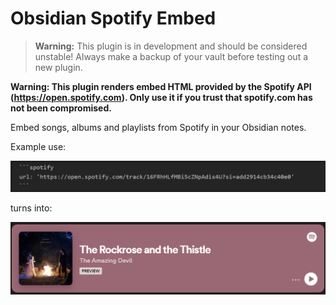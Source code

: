 # Obsidian Spotify Embed

> **Warning:** This plugin is in development and should be
> considered unstable! Always make a backup of your vault before testing out a new plugin.

**Warning: This plugin renders embed HTML provided by the Spotify API
(https://open.spotify.com). Only use it if you trust that spotify.com has not
been compromised.**

Embed songs, albums and playlists from Spotify in your Obsidian notes.

Example use:

![YAML config](example1.png)

turns into:

![Spotify embed](example2.png)
